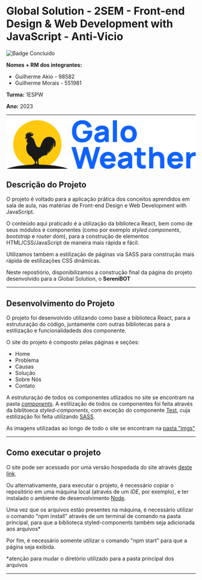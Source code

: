 # Global Solution - 2SEM - Front-end Design & Web Development with JavaScript - Anti-Vicio
![Badge Concluido](https://img.shields.io/badge/STATUS-CONCLUIDO-GREEN)

**Nomes + RM dos integrantes:**
- Guilherme Akio - 98582
- Guilherme Morais - 551981

**Turma:** 1ESPW

**Ano:** 2023
___
<p align="center">
<img src="./src/imgs/Galo_Weather.png" align=center>
</p>

## Descrição do Projeto
O projeto é voltado para a aplicação prática dos conceitos aprendidos em sala de aula, nas matérias de Front-end Design e Web Development with JavaScript. 

O conteúdo aqui praticado é a utilização da biblioteca React, bem como de seus módulos e componentes (como por exemplo _styled components_, _bootstrap_ e _router dom_), para a construção de elementos HTML/CSS/JavaScript de maneira mais rápida e fácil.

Utilizamos também a estilização de páginas via SASS para construção mais rápida de estilizações CSS dinâmicas.

Neste repostiório, disponibilizamos a construção final da página do projeto desenvolvido para a Global Solution, o **SereniBOT**
___
## Desenvolvimento do Projeto
O projeto foi desenvolvido utilizando como base a biblioteca React, para a estruturação do código, juntamente com outras bibliotecas para a estilização e funcionalidadeds dos componente.

O site do projeto é composto pelas páginas e seções:
  - Home
  - Problema
  - Causas
  - Solução
  - Sobre Nós
  - Contato

A estruturação de todos os componentes utlizados no site se encontram na pasta _[components](./src/components)_. A estilização de todos os componentes foi feita através da biblitoeca _styled-components_, com exceção do componente [Test]("./src/components/Test/index.js"), cuja estilização foi feita utilizando [SASS](./src/components/Test/style.scss).

As imagens utilizadas ao longo de todo o site se encontram na [pasta "imgs"](./src/imgs)

___
## Como executar o projeto
O site pode ser acessado por uma versão hospedada do site através [deste link](https://challenge-2023-d826e.web.app/Soluçao).

Ou alternativamente, para executar o projeto, é necessário copiar o repositório em uma máquina local (através de um _IDE_, por exemplo), e ter instalado o ambiente de desenvolvimento [Node](https://nodejs.org/en).

Uma vez que os arquivos estão presentes na máquina, é necessário utilizar o comando "npm install" através de um terminal de comando na pasta principal, para que a biblioteca styled-components também seja adicionada aos arquivos*

Por fim, é necessário somente utilizar o comando "npm start" para que a página seja exibida.

*atenção para mudar o diretório utilizado para a pasta principal dos arquivos

_____
